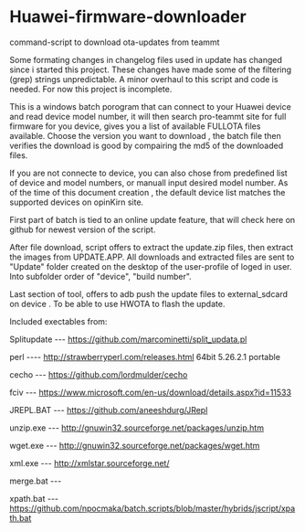 # Huawei-firmware-downloader
command-script to download ota-updates from teammt

Some formating changes in changelog files used in update has changed since i started this project. These changes 
have made some of the filtering (grep) strings unpredictable. A minor overhaul to this script and code is needed. For now 
this project is incomplete.





This is a windows batch porogram that can connect to your Huawei device and read device model number,
it will then search pro-teammt site for full firmware for you device,
gives you a list of available FULLOTA files available.
Choose the version you want to download , the batch file then verifies the download is good by compairing 
the md5 of the downloaded files.


If you are not connecte to device, you can also chose from predefined list of device and model numbers, 
or manuall input desired model number. As of the time of this document creation , the default device list 
matches the supported devices on opinKirn site.

First part of batch is tied to an online update feature, that will check here on github for newest version 
of the script.

After file download, script offers to extract the update.zip files, then extract the images from UPDATE.APP. All 
downloads and extracted files are sent to "Update" folder created on the desktop of the user-profile of loged in user.
Into subfolder order of "device", "build number".

Last section of tool, offers to adb push the update files to external_sdcard on device . To be able to use HWOTA
to flash the update.


Included exectables from:
  
  Splitupdate --- https://github.com/marcominetti/split_updata.pl
  
  perl ----       http://strawberryperl.com/releases.html   64bit 5.26.2.1 portable
  
  cecho ---       https://github.com/lordmulder/cecho
  
  fciv ---        https://www.microsoft.com/en-us/download/details.aspx?id=11533
  
  JREPL.BAT ---   https://github.com/aneeshdurg/JRepl
  
  unzip.exe  ---  http://gnuwin32.sourceforge.net/packages/unzip.htm
  
  wget.exe  ---   http://gnuwin32.sourceforge.net/packages/wget.htm
  
  xml.exe ---     http://xmlstar.sourceforge.net/
  
  merge.bat  ---
  
  xpath.bat  ---  https://github.com/npocmaka/batch.scripts/blob/master/hybrids/jscript/xpath.bat
